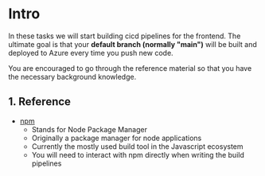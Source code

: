# Intro

In these tasks we will start building cicd pipelines for the frontend. The ultimate goal is that your **default branch (normally "main")** will be built and deployed to Azure every time you push new code.

You are encouraged to go through the reference material so that you have the necessary background knowledge.

## 1. Reference

* [npm](<./../../../../reference/cicd/npm/1 - npm.md>)
    * Stands for Node Package Manager
    * Originally a package manager for node applications
    * Currently the mostly used build tool in the Javascript ecosystem
    * You will need to interact with npm directly when writing the build pipelines